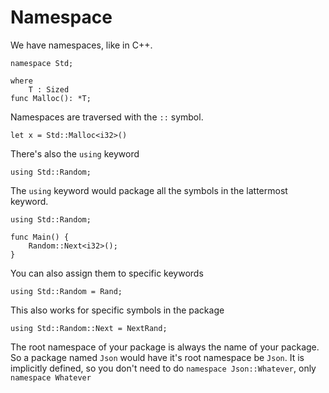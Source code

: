 # Namespace

We have namespaces, like in C++.

```
namespace Std;

where
    T : Sized
func Malloc(): *T;
```

Namespaces are traversed with the `::` symbol.

```
let x = Std::Malloc<i32>()
```

There's also the `using` keyword

```
using Std::Random;
```

The `using` keyword would package all the symbols in the lattermost keyword.

```
using Std::Random;

func Main() {
    Random::Next<i32>();
}
```

You can also assign them to specific keywords

```
using Std::Random = Rand;
```

This also works for specific symbols in the package

```
using Std::Random::Next = NextRand;
```

The root namespace of your package is always the name of your package.
So a package named `Json` would have it's root namespace be `Json`.
It is implicitly defined, so you don't need to do `namespace Json::Whatever`, only `namespace Whatever`
